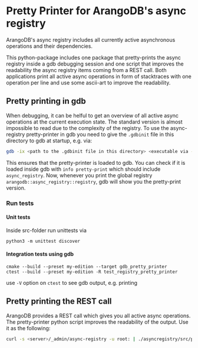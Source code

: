 # Pretty Printer for ArangoDB's async registry

ArangoDB's async registry includes all currently active asynchronous operations and their dependencies.

This python-package includes one package that pretty-prints the async registry inside a gdb debugging session and one script that improves the readability the async registry items coming from a REST call. Both applications print all active async operations in form of stacktraces with one operation per line and use some ascii-art to improve the readability.

## Pretty printing in gdb

When debugging, it can be helful to get an overview of all active async operations at the current execution state. The standard version is almost impossible to read due to the complexity of the registry. To use the async-registry pretty-printer in gdb you need to give the `.gdbinit` file in this directory to gdb at startup, e.g. via:

```sh
gdb -ix <path to the .gdbinit file in this directory> <executable via --args or pid via -p>
```
This ensures that the pretty-printer is loaded to gdb. You can check if it is loaded inside gdb with `info pretty-print` which should include `async_registry`. Now, whenever you print the global registry `arangodb::async_registry::registry`, gdb will show you the pretty-print version.

### Run tests

#### Unit tests

Inside src-folder run unittests via
```
python3 -m unittest discover
```

#### Integration tests using gdb

```
cmake --build --preset my-edition --target gdb_pretty_printer
ctest --build --preset my-edition -R test_registry_pretty_printer
```
use `-V` option on `ctest` to see gdb output, e.g. printing

## Pretty printing the REST call

ArangoDB provides a REST call which gives you all active async operations. The pretty-printer python script improves the readability of the output. Use it as the following:

```sh
curl -s <server>/_admin/async-registry -u root: | ./asyncregistry/src/pretty-printer.py
```
